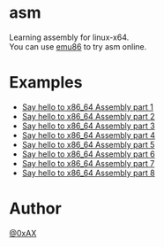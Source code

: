 asm
==============

Learning assembly for linux-x64.<br/>
You can use [emu86](http://www.emu86.org) to try asm online.

Examples
==============

  * [Say hello to x86_64 Assembly part 1](https://0xax.github.io/asm_1/)
  * [Say hello to x86_64 Assembly part 2](https://0xax.github.io/asm_2/)
  * [Say hello to x86_64 Assembly part 3](https://0xax.github.io/asm_3/)
  * [Say hello to x86_64 Assembly part 4](https://0xax.github.io/asm_4/)
  * [Say hello to x86_64 Assembly part 5](https://0xax.github.io/asm_5/)
  * [Say hello to x86_64 Assembly part 6](https://0xax.github.io/asm_6/)
  * [Say hello to x86_64 Assembly part 7](https://0xax.github.io/asm_7/)
  * [Say hello to x86_64 Assembly part 8](https://0xax.github.io/asm_8/)
  
Author
==============

[@0xAX](https://twitter.com/0xAX)
